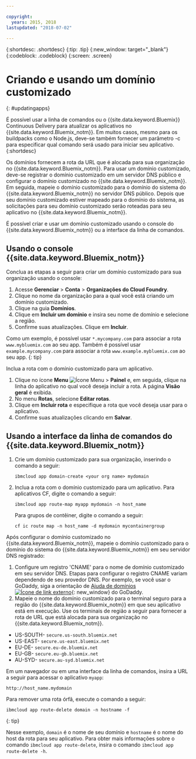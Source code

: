 ```yaml
---

copyright:
  years: 2015, 2018
lastupdated: "2018-07-02"

---
```


{:shortdesc: .shortdesc}
{:tip: .tip}
{:new_window: target="_blank"}
{:codeblock: .codeblock}
{:screen: .screen}

# Criando e usando um domínio customizado
{: #updatingapps}

É possível usar a linha de comandos ou o {{site.data.keyword.Bluemix}} Continuous Delivery para atualizar os aplicativos no {{site.data.keyword.Bluemix_notm}}. Em muitos casos, mesmo para os buildpacks como o Node.js, deve-se também fornecer um parâmetro -c para especificar qual comando será usado para iniciar seu aplicativo.
{:shortdesc}

Os domínios fornecem a rota da URL que é alocada para sua organização no {{site.data.keyword.Bluemix_notm}}. Para usar um domínio customizado, deve-se registrar o domínio customizado em um servidor DNS público e configurar o domínio customizado no {{site.data.keyword.Bluemix_notm}}. Em seguida, mapeie o domínio customizado para o domínio do sistema do {{site.data.keyword.Bluemix_notm}} no servidor DNS público. Depois que seu domínio customizado estiver mapeado para o domínio do sistema, as solicitações para seu domínio customizado serão roteadas para seu aplicativo no {{site.data.keyword.Bluemix_notm}}.

É possível criar e usar um domínio customizado usando o console do {{site.data.keyword.Bluemix_notm}} ou a interface da linha de comandos.

## Usando o console {{site.data.keyword.Bluemix_notm}}

Conclua as etapas a seguir para criar um domínio customizado para sua organização usando o console:

1. Acesse **Gerenciar** > **Conta** > **Organizações do Cloud Foundry**.
2. Clique no nome da organização para a qual você está criando um domínio customizado.
3. Clique na guia **Domínios**.
4. Clique em **Incluir um domínio** e insira seu nome de domínio e selecione a região.
5. Confirme suas atualizações. Clique em **Incluir**.

Como um exemplo, é possível usar `*.mycompany.com` para associar a rota `www.mybluemix.com` ao seu app. Também é possível usar `example.mycompany.com` para associar a rota `www.example.mybluemix.com` ao seu app.
{: tip}

Inclua a rota com o domínio customizado para um aplicativo.

1. Clique no ícone **Menu** ![Ícone Menu](../icons/icon_hamburger.svg) > **Painel** e, em seguida, clique na linha do aplicativo no qual você deseja incluir a rota. A página
**Visão geral** é exibida.
2. No menu **Rotas**, selecione **Editar rotas**.
3. Clique em **Incluir rota** e especifique a rota que você deseja usar para o aplicativo.
4. Confirme suas atualizações clicando em **Salvar**.

## Usando a interface da linha de comandos do {{site.data.keyword.Bluemix_notm}}

1. Crie um domínio customizado para sua organização, inserindo o comando a seguir:

   ```
   ibmcloud app domain-create <your org name> mydomain
   ```

2. Inclua a rota com o domínio customizado para um aplicativo. Para aplicativos CF, digite o comando a seguir:

   ```
   ibmcloud app route-map myapp mydomain -n host_name

   ```

   Para grupos de contêiner, digite o comando a seguir:

   ```
   cf ic route map -n host_name -d mydomain mycontainergroup

   ```

Após configurar o domínio customizado no {{site.data.keyword.Bluemix_notm}}, mapeie o domínio customizado para o domínio do sistema do {{site.data.keyword.Bluemix_notm}} em seu servidor DNS registrado:

1. Configure um registro 'CNAME' para o nome de domínio customizado em seu servidor DNS. Etapas para configurar o registro CNAME variam dependendo de seu provedor DNS. Por exemplo, se você usar o GoDaddy, siga a orientação de [Ajuda de domínios ![Ícone de link externo](../icons/launch-glyph.svg "Ícone de link externo")](https://www.godaddy.com/help/add-a-cname-record-19236){: new_window} do GoDaddy.
2. Mapeie o nome do domínio customizado para o terminal seguro para a região do {{site.data.keyword.Bluemix_notm}} em que seu aplicativo está em execução. Use os terminais de região a seguir para fornecer a rota de URL que está alocada para sua organização no {{site.data.keyword.Bluemix_notm}}.

  * US-SOUTH- ` secure.us-south.bluemix.net `
  * US-EAST- ` secure.us-east.bluemix.net `
  * EU-DE- ` secure.eu-de.bluemix.net `
  * EU-GB- ` secure.eu-gb.bluemix.net `
  * AU-SYD- ` secure.au-syd.bluemix.net `

Em um navegador ou em uma interface da linha de comandos, insira a URL a seguir para acessar o aplicativo `myapp`:

```
http://host_name.mydomain

```

Para remover uma rota órfã, execute o comando a seguir:

```
ibmcloud app route-delete domain -n hostname -f

```
{: tip}

Nesse exemplo, `domain` é o nome de seu domínio e `hostname` é o nome do host da rota para seu aplicativo. Para obter mais informações sobre o comando `ibmcloud app route-delete`, insira o comando `ibmcloud app route-delete -h`.
